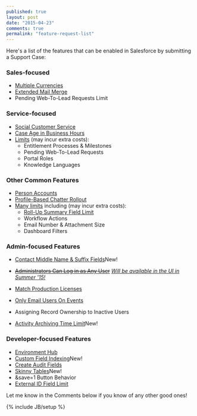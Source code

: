 ```yaml
---
published: true
layout: post
date: "2015-04-23"
comments: true
permalink: "feature-request-list"
---
```


Here's a list of the features that can be enabled in Salesforce by submitting a Support Case:

### Sales-focused
* <a href="https://help.salesforce.com/HTViewHelpDoc?id=admin_enable_multicurrency.htm&language=en_US" target="_blank">Multiple Currencies</a>
* <a href="https://help.salesforce.com/apex/HTViewSolution?urlname=Extended-Mail-Merge-features-1327108643069&language=en_US" target="_blank">Extended Mail Merge</a>
* Pending Web-To-Lead Requests Limit

### Service-focused
* <a href="https://help.salesforce.com/HTViewHelpDoc?id=social_customer_service_setup.htm&language=en_US" target="_blank">Social Customer Service</a>
* <a href="https://help.salesforce.com/apex/HTViewSolution?id=000089863&language=en_US" target="_blank">Case Age in Business Hours</a>
* <a href="https://org62.my.salesforce.com/help/pdfs/en/limits_limitations.pdf" target="_blank">Limits</a> (may incur extra costs):
    * Entitlement Processes & Milestones
    * Pending Web-To-Lead Requests
    * Portal Roles
    * Knowledge Languages

### Other Common Features
* <a href="https://help.salesforce.com/apex/HTViewSolution?id=000171021&language=en_US" target="_blank">Person Accounts</a>
* <a href="https://helpcrm.demo.myshn.net/apex/HTViewSolution?id=000213423&language=en_US" target="_blank">Profile-Based Chatter Rollout</a>
* <a href="https://org62.my.salesforce.com/help/pdfs/en/limits_limitations.pdf" target="_blank">Many limits</a> including (may incur extra costs):
    * <a href="https://help.salesforce.com/apex/HTViewSolution?id=000213287&language=en_US" target="_blank">Roll-Up Summary Field Limit</a>
	* Workflow Actions
    * Email Number & Attachment Size
    * Dashboard Filters

### Admin-focused Features
* <a href="https://help.salesforce.com/apex/HTViewSolution?urlname=Middle-Name-and-Suffix-Fields&language=en_US" target="_blank">Contact Middle Name &amp; Suffix Fields</a><span class="newFlag">New!</span>
* <a href="https://help.salesforce.com/apex/HTViewSolution?urlname=any-user&language=en_US" target="_blank"><s>Administrators Can Log in as Any User</s></a> <a href="/summer-15/" target="_blank">_Will be available in the UI in Summer '15!_</a>

* <a href="https://help.salesforce.com/HTViewSolution?id=000193571&language=en_US" target="_blank">Match Production Licenses</a>
* <a href="https://help.salesforce.com/apex/HTViewSolution?id=000213428&language=en_US" target="_blank">Only Email Users On Events</a>
* Assigning Record Ownership to Inactive Users
* <a href="https://help.salesforce.com/apex/HTViewSolution?urlname=Increasing-Archive-Days-for-your-Organization&language=en_US" target="_blank">Activity Archiving Time Limit</a><span class="newFlag">New!</span>

### Developer-focused Features
* <a href="https://partners.salesforce.com/s/education/general/Environment_Hub" target="_blank">Environment Hub</a>
* <a href="https://developer.salesforce.com/blogs/engineering/2013/02/force-com-soql-best-practices-nulls-and-formula-fields.html" target="_blank">Custom Field Indexing</a><span class="newFlag">New!</span>
* <a href="https://help.salesforce.com/apex/HTViewSolution?urlname=Considerations-before-having-Create-Audit-Fields-enabled&language=en_US" target="_blank">Create Audit Fields</a>
* <a href="http://www.salesforce.com/docs/en/cce/ldv_deployments/salesforce_large_data_volumes_bp.pdf" target="_blank">Skinny Tables</a><span class="newFlag">New!</span>
* &save=1 Button Behavior
* <a href="https://help.salesforce.com/apex/HTViewSolution?urlname=Considerations-before-having-Create-Audit-Fields-enabled&language=en_US" target="_blank">External ID Field Limit</a>

Let me know in the Comments below if you know of any other good ones!

{% include JB/setup %}
